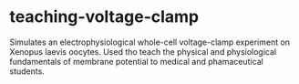 # teaching-voltage-clamp
Simulates an electrophysiological whole-cell voltage-clamp experiment on Xenopus laevis oocytes.
Used tho teach the physical and physiological fundamentals of membrane potential to medical and phamaceutical students.

